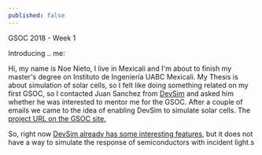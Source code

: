 ```yaml
---
published: false
---
```

GSOC 2018 - Week 1

Introducing .. me:

Hi, my name is Noe Nieto, I live in Mexicali and I'm about to finish my master's degree on Instituto de Ingeniería UABC Mexicali. My Thesis is about simulation of solar cells, so I felt like doing something related on my first GSOC, so I contacted Juan Sanchez from [DevSim](https://www.devsim.org/) and asked him whether he was interested to mentor me for the GSOC. After a couple of emails we came to the idea of enabling DevSim to simulate solar cells. The [project URL on the GSOC site.](https://summerofcode.withgoogle.com/projects/#6392690430705664)

So, right now [DevSim already has some interesting features](https://github.com/devsim/devsim#software-features), but it does not have a way to simulate the response of semiconductors with incident light.s


